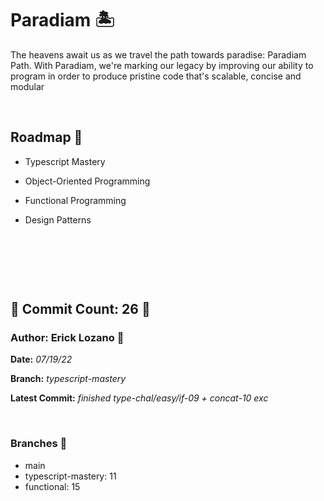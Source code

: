 # Paradiam 🏝

 The heavens await us as we travel the path towards paradise: Paradiam Path. With Paradiam, we're marking our legacy by improving our ability to program in order to produce pristine code that's scalable, concise and modular

&nbsp;

## Roadmap 📜
* Typescript Mastery

* Object-Oriented Programming  

* Functional Programming

* Design Patterns

&nbsp;

&nbsp;

&nbsp;

## 🗿 Commit Count: 26  🗿

### Author: Erick Lozano 🔱

**Date:**
*07/19/22*

**Branch:**
*typescript-mastery*

**Latest Commit:**
*finished type-chal/easy/if-09 + concat-10 exc*

&nbsp;

### Branches 🗻
* main
* typescript-mastery: 11
* functional: 15




<!-- Checklog Command 
git commit -am "updated commitlog 

Get Commit Count:
git shortlog -s -n --all --no-merges 

Get Last Commit Log:
git log --branches

Get Specific Branch Commit Count
git rev-list --count main


--->
